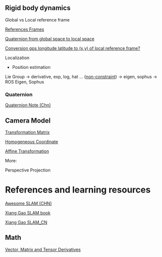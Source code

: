 ## Rigid body dynamics

Global vs Local reference frame

[References Frames](http://www.kwon3d.com/theory/transform/refrm.html)

[Quaternion from global space to local space](http://math.stackexchange.com/questions/1690239/quaternion-from-global-space-to-local-space)

[Conversion gps longitude latitude to (x,y) of local reference frame?](http://robotics.stackexchange.com/questions/10450/conversion-gps-longitude-latitude-to-x-y-of-local-reference-frame/10451)

Localization
  
  * Position estimation

  Lie Group -> derivative, exp, log, hat ... ([non-constraint](https://en.wikipedia.org/wiki/Constraint_(classical_mechanics))) -> eigen, sophus -> ROS Eigen, Sophus


### Quaternion

[Quaternion Note (Chn)](http://www.itdadao.com/articles/c15a1140947p0.html)


## Camera Model

[Transformation Matrix](https://en.wikipedia.org/wiki/Transformation_matrix)

[Homogeneous Coordinate](https://en.wikipedia.org/wiki/Homogeneous_coordinates)

[Affine Transformation](https://en.wikipedia.org/wiki/Affine_transformation)

More:

Perspective Projection

# References and learning resources

[Awesome SLAM (CHN)](https://github.com/OpenSLAM/awesome-SLAM-list)

[Xiang Gao SLAM book](https://github.com/gaoxiang12/slambook)

[Xiang Gao SLAM_CN](http://www.slamcn.org/index.php/%E9%A6%96%E9%A1%B5)

## Math

[Vector, Matrix and Tensor Derivatives](http://cs231n.stanford.edu/vecDerivs.pdf)


